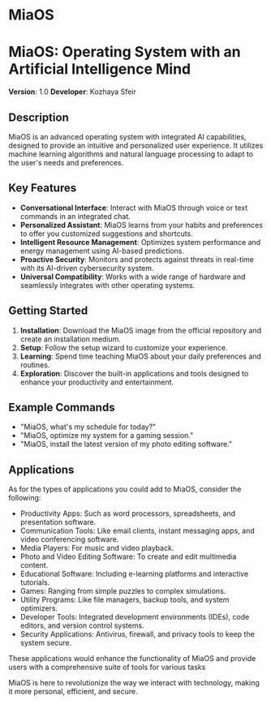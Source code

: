 # MiaOS
# MiaOS: Operating System with an Artificial Intelligence Mind

**Version**: 1.0
**Developer**: Kozhaya Sfeir

## Description
MiaOS is an advanced operating system with integrated AI capabilities, designed to provide an intuitive and personalized user experience. It utilizes machine learning algorithms and natural language processing to adapt to the user's needs and preferences.

## Key Features

- **Conversational Interface**: Interact with MiaOS through voice or text commands in an integrated chat.
- **Personalized Assistant**: MiaOS learns from your habits and preferences to offer you customized suggestions and shortcuts.
- **Intelligent Resource Management**: Optimizes system performance and energy management using AI-based predictions.
- **Proactive Security**: Monitors and protects against threats in real-time with its AI-driven cybersecurity system.
- **Universal Compatibility**: Works with a wide range of hardware and seamlessly integrates with other operating systems.

## Getting Started

1. **Installation**: Download the MiaOS image from the official repository and create an installation medium.
2. **Setup**: Follow the setup wizard to customize your experience.
3. **Learning**: Spend time teaching MiaOS about your daily preferences and routines.
4. **Exploration**: Discover the built-in applications and tools designed to enhance your productivity and entertainment.

## Example Commands

- "MiaOS, what's my schedule for today?"
- "MiaOS, optimize my system for a gaming session."
- "MiaOS, install the latest version of my photo editing software."

## Applications

As for the types of applications you could add to MiaOS, consider the following:

- Productivity Apps: Such as word processors, spreadsheets, and presentation software.
- Communication Tools: Like email clients, instant messaging apps, and video conferencing software.
- Media Players: For music and video playback.
- Photo and Video Editing Software: To create and edit multimedia content.
- Educational Software: Including e-learning platforms and interactive tutorials.
- Games: Ranging from simple puzzles to complex simulations.
- Utility Programs: Like file managers, backup tools, and system optimizers.
- Developer Tools: Integrated development environments (IDEs), code editors, and version control systems.
- Security Applications: Antivirus, firewall, and privacy tools to keep the system secure.
  
These applications would enhance the functionality of MiaOS and provide users with a comprehensive suite of tools for various tasks

MiaOS is here to revolutionize the way we interact with technology, making it more personal, efficient, and secure.

